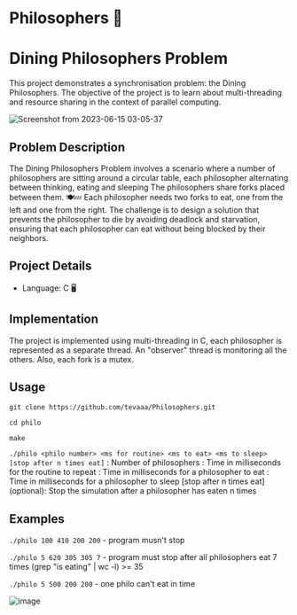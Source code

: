 # Philosophers 🧙

# Dining Philosophers Problem

This project demonstrates a synchronisation problem: the Dining Philosophers. The objective of the project is to learn about multi-threading and resource sharing in the context of parallel computing.

![Screenshot from 2023-06-15 03-05-37](https://github.com/tevaaa/Philosophers/assets/74090323/1608e57c-0fb0-4b21-8724-123ffcfba06a)

## Problem Description

The Dining Philosophers Problem involves a scenario where a number of philosophers are sitting around a circular table, each philosopher alternating between thinking, eating and sleeping The philosophers share forks placed between them. 🍽️💤 
Each philosopher needs two forks to eat, one from the left and one from the right. The challenge is to design a solution that prevents the philosopher to die by avoiding deadlock and starvation, ensuring that each philosopher can eat without being blocked by their neighbors.

## Project Details

- Language: C 🖥️

## Implementation

The project is implemented using multi-threading in C, each philosopher is represented as a separate thread. An "observer" thread is monitoring all the others. Also, each fork is a mutex.


## Usage

`git clone https://github.com/tevaaa/Philosophers.git`

`cd philo`

`make` 

`./philo <philo number> <ms for routine> <ms to eat> <ms to sleep> [stop after n times eat]` 
<philo number>: Number of philosophers
<ms for routine>: Time in milliseconds for the routine to repeat
<ms to eat>: Time in milliseconds for a philosopher to eat
<ms to sleep>: Time in milliseconds for a philosopher to sleep
[stop after n times eat] (optional): Stop the simulation after a philosopher has eaten n times

## Examples 

`./philo 100 410 200 200` - 
program musn't stop


`./philo 5 620 305 305 7` - 
program must stop after all philosophers eat 7 times (grep "is eating" | wc -l) >= 35


`./philo 5 500 200 200` - 
one philo can't eat in time

![image](https://github.com/tevaaa/Philosophers/assets/74090323/ca7214ee-17c7-46b7-98fc-6bd7bfe24c3d)

